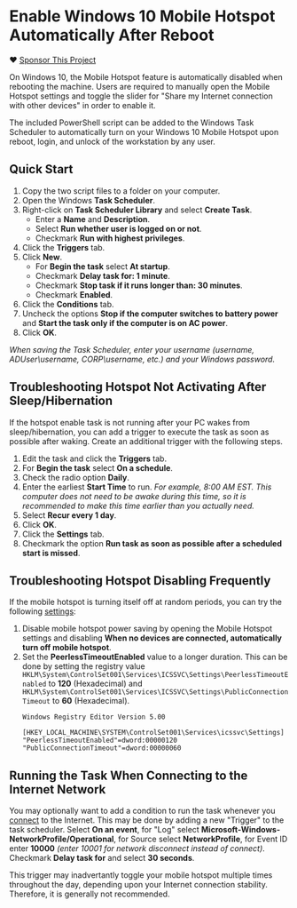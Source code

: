 Enable Windows 10 Mobile Hotspot Automatically After Reboot
===========================================================

:heart: [Sponsor This Project](https://github.com/sponsors/primaryobjects)

On Windows 10, the Mobile Hotspot feature is automatically disabled when rebooting the machine. Users are required to manually open the Mobile Hotspot settings and toggle the slider for "Share my Internet connection with other devices" in order to enable it.

The included PowerShell script can be added to the Windows Task Scheduler to automatically turn on your Windows 10 Mobile Hotspot upon reboot, login, and unlock of the workstation by any user.

## Quick Start

1. Copy the two script files to a folder on your computer.
2. Open the Windows **Task Scheduler**.
3. Right-click on **Task Scheduler Library** and select **Create Task**.
    - Enter a **Name** and **Description**.
    - Select **Run whether user is logged on or not**.
    - Checkmark **Run with highest privileges**.
4. Click the **Triggers** tab.
5. Click **New**.
    - For **Begin the task** select **At startup**.
    - Checkmark **Delay task for: 1 minute**.
    - Checkmark **Stop task if it runs longer than: 30 minutes**.
    - Checkmark **Enabled**.
6. Click the **Conditions** tab.
7. Uncheck the options **Stop if the computer switches to battery power** and **Start the task only if the computer is on AC power**.
8. Click **OK**.

*When saving the Task Scheduler, enter your username (username, ADUser\username, CORP\username, etc.) and your Windows password.*

## Troubleshooting Hotspot Not Activating After Sleep/Hibernation

If the hotspot enable task is not running after your PC wakes from sleep/hibernation, you can add a trigger to execute the task as soon as possible after waking. Create an additional trigger with the following steps.

1. Edit the task and click the **Triggers** tab.
2. For **Begin the task** select **On a schedule**.
3. Check the radio option **Daily**.
4. Enter the earliest **Start Time** to run. *For example, 8:00 AM EST. This computer does not need to be awake during this time, so it is recommended to make this time earlier than you actually need.*
5. Select **Recur every 1 day**.
6. Click **OK**.
7. Click the **Settings** tab.
8. Checkmark the option **Run task as soon as possible after a scheduled start is missed**.

## Troubleshooting Hotspot Disabling Frequently

If the mobile hotspot is turning itself off at random periods, you can try the following [settings](https://www.guidingtech.com/fix-windows-10-mobile-hotspot-keeps-turning-off/):

1. Disable mobile hotspot power saving by opening the Mobile Hotspot settings and disabling **When no devices are connected, automatically turn off mobile hotspot**.
2. Set the **PeerlessTimeoutEnabled** value to a longer duration. This can be done by setting the registry value `HKLM\System\ControlSet001\Services\ICSSVC\Settings\PeerlessTimeoutEnabled` to **120** (Hexadecimal) and `HKLM\System\ControlSet001\Services\ICSSVC\Settings\PublicConnectionTimeout` to **60** (Hexadecimal).
    ```
    Windows Registry Editor Version 5.00
    
    [HKEY_LOCAL_MACHINE\SYSTEM\ControlSet001\Services\icssvc\Settings]
    "PeerlessTimeoutEnabled"=dword:00000120
    "PublicConnectionTimeout"=dword:00000060
    ```

## Running the Task When Connecting to the Internet Network

You may optionally want to add a condition to run the task whenever you [connect](https://www.groovypost.com/howto/automatically-run-script-on-internet-connect-network-connection-drop/) to the Internet. This may be done by adding a new "Trigger" to the task scheduler. Select **On an event**, for "Log" select **Microsoft-Windows-NetworkProfile/Operational**, for Source select **NetworkProfile**, for Event ID enter **10000** *(enter 10001 for network disconnect instead of connect)*. Checkmark **Delay task for** and select **30 seconds**.

This trigger may inadvertantly toggle your mobile hotspot multiple times throughout the day, depending upon your Internet connection stability. Therefore, it is generally not recommended.